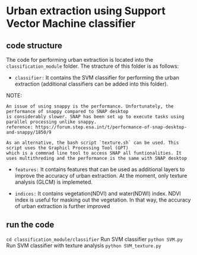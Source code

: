 # Urban extraction using Support Vector Machine classifier

## code structure

The code for performing urban extraction is located into the `classification_module` folder. The stracture of this folder is as follows:

- `classifier:` It contains the SVM classifier for performing the urban extraction (additional classifiers can be added into this folder).

NOTE:  

	An issue of using snappy is the performance. Unfortunately, the performance of snappy compared to SNAP desktop 
    is considerably slower. SNAP has been set up to execute tasks using parallel processing unlike snappy.
    reference: https://forum.step.esa.int/t/performance-of-snap-desktop-and-snappy/1850/9

    As an alternative, the bash script `texture.sh` can be used. This script uses the Graphicl Processing Tool (GPT)
    which is a commnad line tool to access SNAP all funtionalities. It uses multithreding and the performance is the same with SNAP desktop 

- `features:` It contains features that can be used as additional layers to improve the accuracy of urban extraction. At the moment, only texture analysis (GLCM) is implemeted.

- `indices:` It contains vegetation(NDVI) and water(NDWI) index. NDVI index is useful for masking out the vegetation. In that way, the accuracy of urban extraction is further improved


## run the code

`cd classification_module/classifier`
Run SVM classifier
`python SVM.py` 
Run SVM classifier with texture analysis
`python SVM_texture.py`
